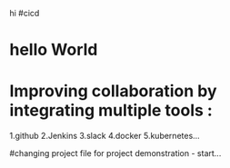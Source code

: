 hi
#cicd 
# hello World
# Improving collaboration by integrating multiple tools :
1.github
2.Jenkins
3.slack
4.docker
5.kubernetes...


#changing project file for project demonstration - start...
